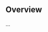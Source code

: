 <!-- Note: Please must use one of our issue templates to file an issue! 🛑 -->
<!-- 👉 https://github.com/auscyber/notion-dav/issues/new/choose 👈 -->
<!-- **Issues that should have been filed with a template will be closed without action, and we will ask you to use a template.** -->

<!-- This blank issue template is only for issues that don't fit any of the templates. -->

## Overview

...
